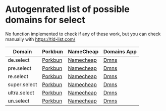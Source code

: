 # Autogenrated list of possible domains for select

No function implemented to check if any of these work, but you can check manually with https://tld-list.com/

| Domain | Porkbun | NameCheap | Domains App |
|---|---|---|---|
| de.select | [Porkbun](https://porkbun.com/checkout/search?prb=e814663da1&tlds=&idnLanguage=&search=search&q=de.select) | [Namecheap](https://www.namecheap.com/domains/registration/results/?domain=de.select) | [Dmns](https://dmns.app/domains?q=de.select) |
| pre.select | [Porkbun](https://porkbun.com/checkout/search?prb=e814663da1&tlds=&idnLanguage=&search=search&q=pre.select) | [Namecheap](https://www.namecheap.com/domains/registration/results/?domain=pre.select) | [Dmns](https://dmns.app/domains?q=pre.select) |
| re.select | [Porkbun](https://porkbun.com/checkout/search?prb=e814663da1&tlds=&idnLanguage=&search=search&q=re.select) | [Namecheap](https://www.namecheap.com/domains/registration/results/?domain=re.select) | [Dmns](https://dmns.app/domains?q=re.select) |
| super.select | [Porkbun](https://porkbun.com/checkout/search?prb=e814663da1&tlds=&idnLanguage=&search=search&q=super.select) | [Namecheap](https://www.namecheap.com/domains/registration/results/?domain=super.select) | [Dmns](https://dmns.app/domains?q=super.select) |
| ultra.select | [Porkbun](https://porkbun.com/checkout/search?prb=e814663da1&tlds=&idnLanguage=&search=search&q=ultra.select) | [Namecheap](https://www.namecheap.com/domains/registration/results/?domain=ultra.select) | [Dmns](https://dmns.app/domains?q=ultra.select) |
| un.select | [Porkbun](https://porkbun.com/checkout/search?prb=e814663da1&tlds=&idnLanguage=&search=search&q=un.select) | [Namecheap](https://www.namecheap.com/domains/registration/results/?domain=un.select) | [Dmns](https://dmns.app/domains?q=un.select) |
